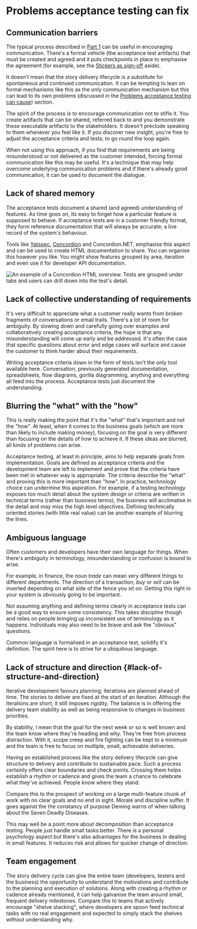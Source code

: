 # Problems acceptance testing can fix

## Communication barriers

The typical process described in [Part 1](#part1) can be useful in encouraging communication. There's a formal vehicle (the acceptance test artifacts) that must be created and agreed and it puts checkpoints in place to emphasise the agreement (for example, see the [Stickers as sign-off](#stickers-as-sign-off-aside) aside).

It doesn't mean that the story delivery lifecycle is a substitute for spontaneous and continued communication. It can be tempting to lean on formal mechanisms like this as the _only_ communication mechanism but this can lead to its own problems (discussed in the [Problems acceptance testing can cause](#problems-it-can-cause)) section.

The spirit of the process is to encourage communication not to stifle it. You create artifacts that can be shared, referred back to and you demonstrate these executable artifacts to the stakeholders. It doesn't preclude speaking to them whenever you feel like it. If you discover new insight, you're free to adjust the acceptance criteria and tests; to go round the loop again.

When not using this approach, if you find that requirements are being misunderstood or not delivered as the customer intended, forcing formal communication like this may be useful. It's a technique that may help overcome underlying communication problems and if there's already good communication, it can be used to document the dialogue.



## Lack of shared memory

The acceptance tests document a shared (and agreed) understanding of features. As time goes on, its easy to forget how a particular feature is supposed to behave. If acceptance tests are in a customer friendly format, they form reference documentation that will always be accurate; a live record of the system's behaviour.

Tools like [Yatspec](http://code.google.com/p/yatspec/), [Concordion](http://concordion.org) and Concordion.NET, emphasise this aspect and can be used to create HTML documentation to share. You can organise this however you like. You might show features grouped by area, iteration and even use it for developer API documentation.

![An example of a Concordion HTML overview. Tests are grouped under tabs and users can drill down into the test's detail.](images/concordion/overview_passing.png)



## Lack of collective understanding of requirements

It's very difficult to appreciate what a customer really wants from broken fragments of conversations or email trails. There's a lot of room for ambiguity. By slowing down and carefully going over examples and collaboratively creating acceptance criteria, the hope is that any misunderstanding will come up early and be addressed. It's often the case that specific questions about error and edge cases will surface and cause the customer to think harder about their requirements.

Writing acceptance criteria down in the form of tests isn't the only tool available here. Conversation, previously generated documentation, spreadsheets, flow diagrams, gorilla diagramming, anything and everything all feed into the process. Acceptance tests just document the understanding.



## Blurring the "what" with the "how"

This is really making the point that it's the "what" that's important and not the "how". At least, when it comes to the business goals (which are more than likely to include making money), focusing on the goal is very different than focusing on the details of how to achieve it. If these ideas are blurred, all kinds of problems can arise.

Acceptance testing, at least in principle, aims to help separate goals from implementation. Goals are defined as acceptance criteria and the development team are left to implement and prove that the criteria have been met in whatever way is appropriate. The criteria describe the "what" and proving this is more important than "how". In practice, technology choice can undermine this aspiration. For example, if a testing technology exposes too much detail about the system design or criteria are written in technical terms (rather than business terms), the business will acclimatise in the detail and may miss the high level objectives. Defining technically oriented stories (with little real value) can be another example of blurring the lines.



## Ambiguous language

Often customers and developers have their own language for things. When there's ambiguity in terminology, misunderstanding or confusion is bound to arise.

For example, in finance, the noun _trade_ can mean very different things to different departments. The direction of a transaction, _buy_ or _sell_ can be inverted depending on what side of the fence you sit on. Getting this right in your system is obviously going to be important.

Not assuming anything and defining terms clearly in acceptance tests can be a good way to ensure some consistency. This takes discipline though and relies on people bringing up inconsistent use of terminology as it happens. Individuals may also need to be brave and ask the "obvious" questions.

Common language is formalised in an acceptance test, solidify it's definition. The spirit here is to strive for a ubiquitous language.


## Lack of structure and direction {#lack-of-structure-and-direction}

Iterative development favours planning; iterations are planned ahead of time. The stories to deliver are fixed at the start of an iteration. Although the iterations are short, it still imposes rigidity. The balance is in offering the delivery team stability as well as being responsive to changes in business priorities.

By stability, I mean that the goal for the next week or so is well known and the team know where they're heading and why. They're free from process distraction. With it, scope creep and fire fighting can be kept to a minimum and the team is free to focus on multiple, small, achievable deliveries.

Having an established process like the story delivery lifecycle can give structure to delivery and contribute to sustainable pace. Such a process certainly offers clear boundaries and check points. Crossing them helps establish a rhythm or cadence and gives the team a chance to celebrate what they've achieved. People know where they stand.

Compare this to the prospect of working on a large multi-feature chunk of work with no clear goals and no end in sight. Morale and discipline suffer. It goes against the the constancy of purpose Deming warns of when talking about the Seven Deadly Diseases.

This may well be a point more about decomposition than acceptance testing. People just handle small tasks better. There is a personal psychology aspect but there's also advantages for the business in dealing in small features. It reduces risk and allows for quicker change of direction.


## Team engagement

The story delivery cycle can give the entire team (developers, testers and the business) the opportunity to understand the motivations and contribute to the planning and execution of solutions. Along with creating a rhythm or cadence already mentioned, it can help galvanise the team around small, frequent delivery milestones. Compare this to teams that actively encourage "shelve stacking", where developers are spoon feed technical tasks with no real engagement and expected to simply stack the shelves without understanding why.


